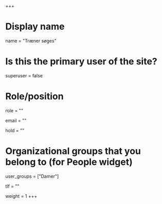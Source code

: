 +++
# Display name
name = "Træner søges"

# Is this the primary user of the site?
superuser = false

# Role/position
role = ""

email = ""

hold = ""

# Organizational groups that you belong to (for People widget)
user_groups = ["Damer"]

tlf = ""

weight = 1
+++
